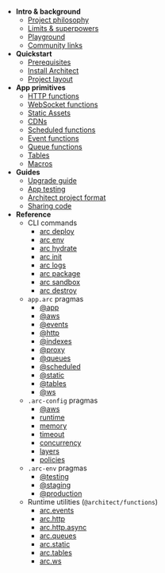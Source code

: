 - <b id=intro>Intro & background</b>
  - [Project philosophy](/intro/philosophy)
  - [Limits &amp; superpowers](/intro/limits)
  - [Playground](/playground)
  - [Community links](/intro/community)
- <b id=quickstart>Quickstart</b>
  - [Prerequisites](/quickstart)
  - [Install Architect](/quickstart/install)
  - [Project layout](/quickstart/layout)
- <b id=primitives>App primitives</b>
  - [HTTP functions](/primitives/http)
  - [WebSocket functions](/primitives/ws)
  - [Static Assets](/primitives/static)
  - [CDNs](/primitives/cdn)
  - [Scheduled functions](/primitives/scheduled)
  - [Event functions](/primitives/events)
  - [Queue functions](/primitives/queues)
  - [Tables](/primitives/tables)
  - [Macros](/primitives/macros)
- <b id=guides>Guides</b>
  - [Upgrade guide](/guides/upgrade)
  - [App testing](/guides/testing)
  - [Architect project format](/guides/project-manifest)
  - [Sharing code](/guides/share-code)
- <b id=ref>Reference</b>
  - CLI commands
    - [arc deploy](/reference/cli/deploy)
    - [arc env](/reference/cli/env)
    - [arc hydrate](/reference/cli/hydrate)
    - [arc init](/reference/cli/init)
    - [arc logs](/reference/cli/logs)
    - [arc package](/reference/cli/package)
    - [arc sandbox](/reference/cli/sandbox)
    - [arc destroy](/reference/cli/destroy)
  - `app.arc` pragmas
    - [@app](/reference/arc/app)
    - [@aws](/reference/arc/aws)
    - [@events](/reference/arc/events)
    - [@http](/reference/arc/http)
    - [@indexes](/reference/arc/indexes)
    - [@proxy](/reference/arc/proxy)
    - [@queues](/reference/arc/queues)
    - [@scheduled](/reference/arc/scheduled)
    - [@static](/reference/arc/static)
    - [@tables](/reference/arc/tables)
    - [@ws](/reference/arc/ws)
  - `.arc-config` pragmas
    - [@aws](/reference/arc-config/aws)
    - [runtime](/reference/arc-config/runtime)
    - [memory](/reference/arc-config/memory)
    - [timeout](/reference/arc-config/timeout)
    - [concurrency](/reference/arc-config/concurrency)
    - [layers](/reference/arc-config/layers)
    - [policies](/reference/arc-config/policies)
  - `.arc-env` pragmas
    - [@testing](/reference/arc-env/testing)
    - [@staging](/reference/arc-env/staging)
    - [@production](/reference/arc-env/production)
  - Runtime utilities (`@architect/functions`)
    - [arc.events](/reference/functions/events)
    - [arc.http](/reference/functions/http)
    - [arc.http.async](/reference/functions/http/node/async)
    - [arc.queues](/reference/functions/queues)
    - [arc.static](/reference/functions/static)
    - [arc.tables](/reference/functions/tables)
    - [arc.ws](/reference/functions/ws)
